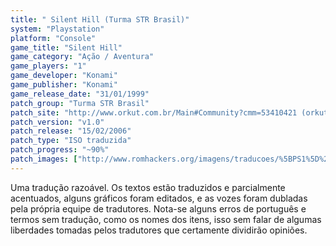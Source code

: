 ```yaml
---
title: " Silent Hill (Turma STR Brasil)"
system: "Playstation"
platform: "Console"
game_title: "Silent Hill"
game_category: "Ação / Aventura"
game_players: "1"
game_developer: "Konami"
game_publisher: "Konami"
game_release_date: "31/01/1999"
patch_group: "Turma STR Brasil"
patch_site: "http://www.orkut.com.br/Main#Community?cmm=53410421 (orkut)"
patch_version: "v1.0"
patch_release: "15/02/2006"
patch_type: "ISO traduzida"
patch_progress: "~90%"
patch_images: ["http://www.romhackers.org/imagens/traducoes/%5BPS1%5D%20Silent%20Hill%20-%20Turma%20STR%20Brasil%20-%201.jpg","http://www.romhackers.org/imagens/traducoes/%5BPS1%5D%20Silent%20Hill%20-%20Turma%20STR%20Brasil%20-%202.jpg","http://www.romhackers.org/imagens/traducoes/%5BPS1%5D%20Silent%20Hill%20-%20Turma%20STR%20Brasil%20-%203.jpg"]
---
```

Uma tradução razoável. Os textos estão traduzidos e parcialmente acentuados, alguns gráficos foram editados, e as vozes foram dubladas pela própria equipe de tradutores. Nota-se alguns erros de português e termos sem tradução, como os nomes dos itens, isso sem falar de algumas liberdades tomadas pelos tradutores que certamente dividirão opiniões.